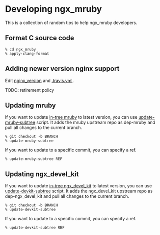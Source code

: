 # Developing ngx_mruby

This is a collection of random tips to help ngx_mruby developers.

## Format C source code

```
% cd ngx_mruby
% apply-clang-format
```

## Adding newer version nginx support

Edit [nginx_version](../nginx_version) and [.travis.yml](../.travis.yml).

TODO: retirement policy

## Updating mruby

If you want to update [in-tree mruby](../mruby) to latest version, you can use [update-mruby-subtree](../update-mruby-subtree) script. It adds the mruby upstream repo as dep-mruby and pull all changes to the current branch.

```
% git checkout -b BRANCH
% update-mruby-subtree
```

If you want to update to a specific commit, you can specify a ref.

```
% update-mruby-subtree REF
```

## Updating ngx_devel_kit

If you want to update [in-tree ngx_devel_kit](../dependence/ngx_devel_kit) to latest version, you can use [update-devkit-subtree](../update-devkit-subtree) script. It adds the ngx_devel_kit upstream repo as dep-ngx_devel_kit and pull all changes to the current branch.

```
% git checkout -b BRANCH
% update-devkit-subtree
```

If you want to update to a specific commit, you can specify a ref.

```
% update-devkit-subtree REF
```
